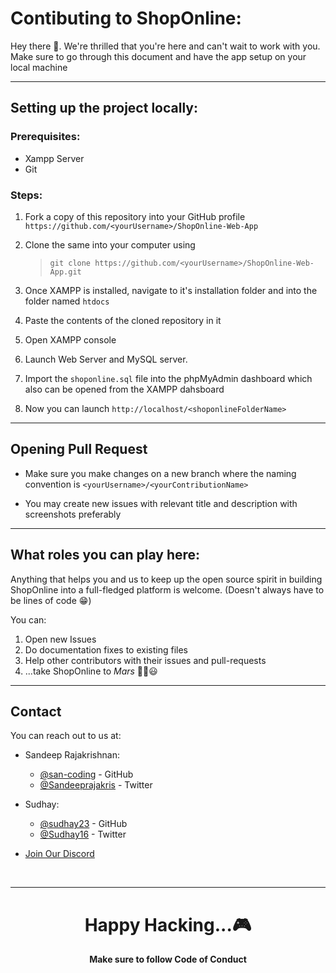 # Contibuting to ShopOnline:

Hey there 👋. We're thrilled that you're here and can't wait to work with you. Make sure to go through this document and have the app setup on your local machine

---

## Setting up the project locally:

### Prerequisites:

-   Xampp Server
-   Git

### Steps:

1. Fork a copy of this repository into your GitHub profile `https://github.com/<yourUsername>/ShopOnline-Web-App`

2. Clone the same into your computer using

    > `git clone https://github.com/<yourUsername>/ShopOnline-Web-App.git`

3. Once XAMPP is installed, navigate to it's installation folder and into the folder named `htdocs`

4. Paste the contents of the cloned repository in it

5. Open XAMPP console

6. Launch Web Server and MySQL server.

7. Import the `shoponline.sql` file into the phpMyAdmin dashboard which also can be opened from the XAMPP dahsboard

8. Now you can launch `http://localhost/<shoponlineFolderName>`

---

## Opening Pull Request

-   Make sure you make changes on a new branch where the naming convention is `<yourUsername>/<yourContributionName>`

-   You may create new issues with relevant title and description with screenshots preferably

---

## What roles you can play here:

Anything that helps you and us to keep up the open source spirit in building ShopOnline into a full-fledged platform is welcome. (Doesn't always have to be lines of code 😁)

You can:

1. Open new Issues
2. Do documentation fixes to existing files
3. Help other contributors with their issues and pull-requests
4. ...take ShopOnline to _Mars_ 🐱‍🏍😃

---

## Contact

You can reach out to us at:

-   Sandeep Rajakrishnan:

    -   [@san-coding](https://github.com/san-coding) - GitHub
    -   [@Sandeeprajakris](https://twitter.com/Sandeeprajakris) - Twitter

-   Sudhay:
    -   [@sudhay23](https://github.com/sudhay23) - GitHub
    -   [@Sudhay16](https://twitter.com/Sudhay16) - Twitter

-   [Join Our Discord](https://discord.gg/yhtkaawfNq)
<br>

---

<center>
    <h1><b>Happy Hacking...🎮</h1>
    Make sure to follow Code of Conduct
</center>
